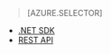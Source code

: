 > [AZURE.SELECTOR]
- [.NET SDK](/documentation/articles/media-services-get-media-processor/)
- [REST API](/documentation/articles/media-services-rest-get-media-processor/)